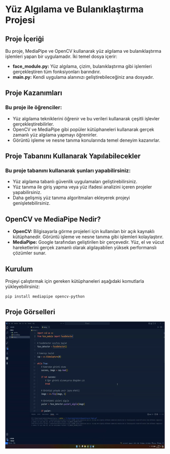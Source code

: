 <h1 align="left">Yüz Algılama ve Bulanıklaştırma Projesi</h1>
<h2 align="left">Proje İçeriği</h2>
<p align="left">Bu proje, MediaPipe ve OpenCV kullanarak yüz algılama ve bulanıklaştırma işlemleri yapan bir uygulamadır. İki temel dosya içerir:</p> <ul> <li><strong>face_module.py:</strong> Yüz algılama, çizim, bulanıklaştırma gibi işlemleri gerçekleştiren tüm fonksiyonları barındırır.</li> <li><strong>main.py:</strong> Kendi uygulama alanınızı geliştirebileceğiniz ana dosyadır.</li> </ul>
<h2 align="left">Proje Kazanımları</h2>
<h3 align="left">Bu proje ile öğrenciler:</h3> <ul> <li>Yüz algılama tekniklerini öğrenir ve bu verileri kullanarak çeşitli işlevler gerçekleştirebilirler.</li> <li>OpenCV ve MediaPipe gibi popüler kütüphaneleri kullanarak gerçek zamanlı yüz algılama yapmayı öğrenirler.</li> <li>Görüntü işleme ve nesne tanıma konularında temel deneyim kazanırlar.</li> </ul>
<h2 align="left">Proje Tabanını Kullanarak Yapılabilecekler</h2>
<h3 align="left">Bu proje tabanını kullanarak şunları yapabilirsiniz:</h3> <ul> <li>Yüz algılama tabanlı güvenlik uygulamaları geliştirebilirsiniz.</li> <li>Yüz tanıma ile giriş yapma veya yüz ifadesi analizini içeren projeler yapabilirsiniz.</li> <li>Daha gelişmiş yüz tanıma algoritmaları ekleyerek projeyi genişletebilirsiniz.</li> </ul>
<h2 align="left">OpenCV ve MediaPipe Nedir?</h2>
<ul> <li><strong>OpenCV:</strong> Bilgisayarla görme projeleri için kullanılan bir açık kaynaklı kütüphanedir. Görüntü işleme ve nesne tanıma gibi işlemleri kolaylaştırır.</li> <li><strong>MediaPipe:</strong> Google tarafından geliştirilen bir çerçevedir. Yüz, el ve vücut hareketlerini gerçek zamanlı olarak algılayabilen yüksek performanslı çözümler sunar.</li> </ul>
<h2 align="left">Kurulum</h2>
<p align="left">Projeyi çalıştırmak için gereken kütüphaneleri aşağıdaki komutlarla yükleyebilirsiniz:</p> <pre><code>pip install mediapipe opencv-python</code></pre>
<h2 align="left">Proje Görselleri</h2>
<img align="center" height="400" src="https://github.com/EnesCagri/Yuz-Algilama-Projesi/raw/main/example.gif"/>

